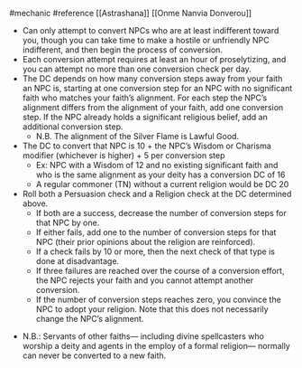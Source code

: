 #mechanic #reference [[Astrashana]] [[Onme Nanvia Donverou]]

* Can only attempt to convert NPCs who are at least indifferent toward you, though you can take time to make a hostile or unfriendly NPC indifferent, and then begin the process of conversion.
* Each conversion attempt requires at least an hour of proselytizing, and you can attempt no more than one conversion check per day.
* The DC depends on how many conversion steps away from your faith an NPC is, starting at one conversion step for an NPC with no significant faith who matches your faith’s alignment. For each step the NPC’s alignment differs from the alignment of your faith, add one conversion step. If the NPC already holds a significant religious belief, add an additional conversion step.
	* N.B. The alignment of the Silver Flame is Lawful Good.
* The DC to convert that NPC is 10 + the NPC’s Wisdom or Charisma modifier (whichever is higher) + 5 per conversion step
	* Ex: NPC with a Wisdom of 12 and no existing significant faith and who is the same alignment as your deity has a conversion DC of 16
	* A regular commoner (TN) without a current religion would be DC 20
* Roll both a Persuasion check and a Religion check at the DC determined above.
	* If both are a success, decrease the number of conversion steps for that NPC by one.
	* If either fails, add one to the number of conversion steps for that NPC (their prior opinions about the religion are reinforced).
	* If a check fails by 10 or more, then the next check of that type is done at disadvantage.
	* If three failures are reached over the course of a conversion effort, the NPC rejects your faith and you cannot attempt another conversion.
	* If the number of conversion steps reaches zero, you convince the NPC to adopt your religion. Note that this does not necessarily change the NPC’s alignment.
-   N.B.: Servants of other faiths— including divine spellcasters who worship a deity and agents in the employ of a formal religion— normally can never be converted to a new faith.